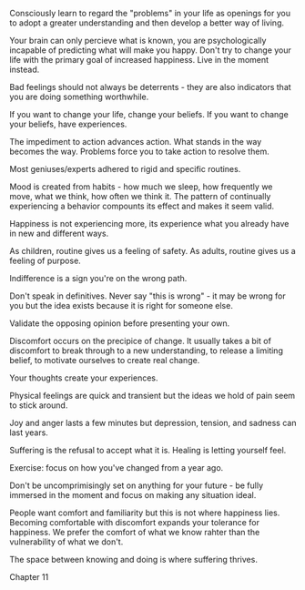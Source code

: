 Consciously learn to regard the "problems" in your life as openings for you to adopt a greater understanding and then develop a better way of living.

Your brain can only percieve what is known, you are psychologically incapable of predicting what will make you happy. Don't try to change your life with the primary goal of increased happiness. Live in the moment instead.

Bad feelings should not always be deterrents - they are also indicators that you are doing something worthwhile.

If you want to change your life, change your beliefs. If you want to change your beliefs, have experiences.

The impediment to action advances action. What stands in the way becomes the way. Problems force you to take action to resolve them.

Most geniuses/experts adhered to rigid and specific routines.

Mood is created from habits - how much we sleep, how frequently we move, what we think, how often we think it. The pattern of continually experiencing a behavior compounts its effect and makes it seem valid.

Happiness is not experiencing more, its experience what you already have in new and different ways.

As children, routine gives us a feeling of safety. As adults, routine gives us a feeling of purpose.

Indifference is a sign you're on the wrong path.

Don't speak in definitives. Never say "this is wrong" - it may be wrong for you but the idea exists because it is right for someone else.

Validate the opposing opinion before presenting your own.

Discomfort occurs on the precipice of change. It usually takes a bit of discomfort to break through to a new understanding, to release a limiting belief, to motivate ourselves to create real change.

Your thoughts create your experiences.

Physical feelings are quick and transient but the ideas we hold of pain seem to stick around.

Joy and anger lasts a few minutes but depression, tension, and sadness can last years.

Suffering is the refusal to accept what it is. Healing is letting yourself feel.

Exercise: focus on how you've changed from a year ago.

Don't be uncomprimisingly set on anything for your future - be fully immersed in the moment and focus on making any situation ideal.

People want comfort and familiarity but this is not where happiness lies. Becoming comfortable with discomfort expands your tolerance for happiness. We prefer the comfort of what we know rahter than the vulnerability of what we don't.

The space between knowing and doing is where suffering thrives.

Chapter 11
